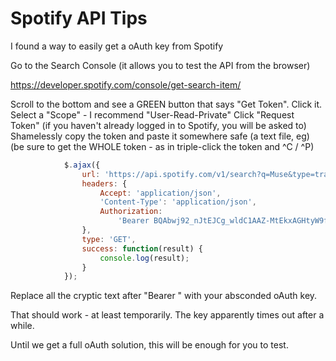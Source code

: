 # Spotify API Tips

I found a way to easily get a oAuth key from Spotify

Go to the Search Console (it allows you to test the API from the browser)

https://developer.spotify.com/console/get-search-item/

Scroll to the bottom and see a GREEN button that says "Get Token". Click it.
Select a "Scope" - I recommend "User-Read-Private"
Click "Request Token"
(if you haven't already logged in to Spotify, you will be asked to)
Shamelessly copy the token and paste it somewhere safe (a text file, eg) 
(be sure to get the WHOLE token - as in triple-click the token and ^C / ^P)

```javascript
            $.ajax({
                url: 'https://api.spotify.com/v1/search?q=Muse&type=track%2Cartist&market=US&limit=10&offset=5',
                headers: {
                    Accept: 'application/json',
                    'Content-Type': 'application/json',
                    Authorization:
                        'Bearer BQAbwj92_nJtEJCg_wldC1AAZ-MtEkxAGHtyW9fnlNrhoOLluW0zDQf9QexgDM96d_9R4IlKWjQKLoVXaOhlNseJoIxXTYHy6xw6ZYCb0ki3jG6XhSUp2BUvbCMAZ_3cOhCpTXN7Sx3JE1lLgBMDzBSCoT2S5d8gyEYJESQYodIhS_I'
                },
                type: 'GET',
                success: function(result) {
                    console.log(result);
                }
            });
```

Replace all the cryptic text after "Bearer " with your absconded oAuth key.

That should work - at least temporarily. The key apparently times out after a while.

Until we get a full oAuth solution, this will be enough for you  to test.
<!--stackedit_data:
eyJoaXN0b3J5IjpbLTU4MDgxNjk3OF19
-->